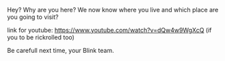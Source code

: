 Hey? Why are you here?
We now know where you live and which place are you going to visit?

link for youtube: https://www.youtube.com/watch?v=dQw4w9WgXcQ (if you to be rickrolled too)

Be carefull next time,
your Blink team.
